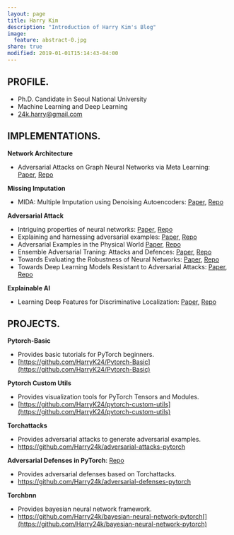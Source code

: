 ```yaml
---
layout: page
title: Harry Kim
description: "Introduction of Harry Kim's Blog"
image:
  feature: abstract-0.jpg
share: true
modified: 2019-01-01T15:14:43-04:00
---
```

## PROFILE.

* Ph.D. Candidate in Seoul National University
* Machine Learning and Deep Learning
* 24k.harry@gmail.com



## IMPLEMENTATIONS.

**Network Architecture**

* Adversarial Attacks on Graph Neural Networks via Meta Learning: [Paper](https://arxiv.org/abs/1902.08412), [Repo](https://github.com/Harry24k/gnn-meta-attack)

**Missing Imputation**

* MIDA: Multiple Imputation using Denoising Autoencoders: [Paper](https://arxiv.org/abs/1705.02737), [Repo](https://github.com/HarryK24/MIDA-pytorch)

**Adversarial Attack**

* Intriguing properties of neural networks: [Paper](https://arxiv.org/abs/1312.6199), [Repo](https://github.com/HarryK24/IPNN-pytorch)
* Explaining and harnessing adversarial examples: [Paper](https://arxiv.org/abs/1412.6572), [Repo](https://github.com/HarryK24/FGSM-pytorch)
* Adversarial Examples in the Physical World [Paper](https://arxiv.org/abs/1607.02533), [Repo](https://github.com/HarryK24/AEPW-pytorch)
* Ensemble Adversarial Traning: Attacks and Defences: [Paper](https://arxiv.org/abs/1705.07204), [Repo](https://github.com/HarryK24/RFGSM-pytorch)
* Towards Evaluating the Robustness of Neural Networks: [Paper](https://arxiv.org/abs/1608.04644), [Repo](https://github.com/HarryK24/CW-pytorch)
* Towards Deep Learning Models Resistant to Adversarial Attacks: [Paper](https://arxiv.org/abs/1706.06083), [Repo](https://github.com/HarryK24/PGD-pytorch)

**Explainable AI**

* Learning Deep Features for Discriminative Localization: [Paper](https://arxiv.org/abs/1512.04150), [Repo](https://github.com/HarryK24/CAM)

## PROJECTS.

**Pytorch-Basic**

* Provides basic tutorials for PyTorch beginners.
* [https://github.com/HarryK24/Pytorch-Basic](https://github.com/HarryK24/Pytorch-Basic)

**Pytorch Custom Utils**

* Provides visualization tools for PyTorch Tensors and Modules.
* [https://github.com/HarryK24/pytorch-custom-utils](https://github.com/HarryK24/pytorch-custom-utils)

**Torchattacks**

* Provides adversarial attacks to generate adversarial examples. 
* https://github.com/Harry24k/adversarial-attacks-pytorch

**Adversarial Defenses in PyTorch**: [Repo](https://github.com/Harry24k/adversarial-defenses-pytorch)

* Provides adversarial defenses based on Torchattacks.
* https://github.com/Harry24k/adversarial-defenses-pytorch

**Torchbnn**

* Provides bayesian neural network framework.
* https://github.com/Harry24k/bayesian-neural-network-pytorch[](https://github.com/Harry24k/bayesian-neural-network-pytorch)
